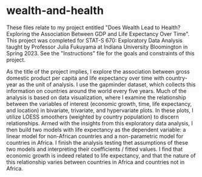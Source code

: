 # wealth-and-health
These files relate to my project entitled "Does Wealth Lead to Health? Exploring the Association Between GDP and Life Expectancy Over Time". This project was completed for STAT-S 670: Exploratory Data Analysis
taught by Professor Julia Fukuyama at Indiana University Bloomington in Spring 2023. See the "Instructions" file for the goals and constraints of this project. 

As the title of the project implies, I explore the association between gross domestic product per capita and life expectancy over time with country-year as the unit of analysis. I use the gapminder dataset, which collects this information on countries around the world every five years. Much of the analysis is based on data visualization, where I examine the relationship between the variables of interest (economic growth, time, life expectancy, and location) in bivariate, trivariate, and hypervariate plots. In these plots, I utilize LOESS smoothers (weighted by country population) to discern relationships. Armed with the insights from this exploratory data analysis, I then build two models with life expectancy as the dependent variable: a linear model for non-African countries and a non-parametric model for countries in Africa. I finish the analysis testing thet assumptions of these two models and interpreting their coefficients / fitted values. I find that economic growth is indeed related to life expectancy, and that the nature of this relationship varies between countries in Africa and countries not in Africa.
